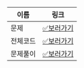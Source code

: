 |이름|링크|
|----|----|
|문제|[✅보러가기](https://www.acmicpc.net/problem/1302)|
|전체코드|[✅보러가기](https://github.com/happ-in/algorithm/blob/main/%EC%9E%90%EB%A3%8C%EA%B5%AC%EC%A1%B0/%5BBOJ%5D1302_%EB%B2%A0%EC%8A%A4%ED%8A%B8%EC%85%80%EB%9F%AC/BOJ1302.java)|
|문제풀이|[✅보러가기](https://github.com/happ-in/algorithm/blob/main/%EC%9E%90%EB%A3%8C%EA%B5%AC%EC%A1%B0/%5BBOJ%5D1302_%EB%B2%A0%EC%8A%A4%ED%8A%B8%EC%85%80%EB%9F%AC/BOJ1302.md)|

